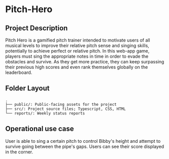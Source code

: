 # Pitch-Hero
## Project Description
Pitch Hero is a gamified pitch trainer intended to motivate users of all musical levels to improve their relative pitch sense and singing skills, potentially to achieve perfect or relative pitch. In this web-app game, players must sing the appropriate notes in time in order to evade the obstacles and survive. As they get more practice, they can keep surpassing their previous high scores and even rank themselves globally on the leaderboard.

## Folder Layout
    .
    ├── public/: Public-facing assets for the project
    ├── src/: Project source files; Typescript, CSS, HTML
    └── reports/: Weekly status reports

## Operational use case
User is able to sing a certain pitch to control Bibby's height and attempt to survive going between the pipe's gaps. Users can see their score displayed in the corner.
